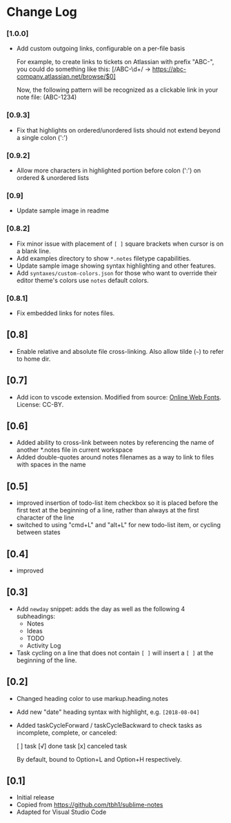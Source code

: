 # Change Log

### [1.0.0]

- Add custom outgoing links, configurable on a per-file basis

  For example, to create links to tickets on Atlassian with prefix "ABC-", you could do something like this:
  [/ABC-\d+/ -> https://abc-company.atlassian.net/browse/$0]

  Now, the following pattern will be recognized as a clickable link in your note file:
  (ABC-1234)

### [0.9.3]

- Fix that highlights on ordered/unordered lists should not extend beyond a single colon (':')

### [0.9.2]

- Allow more characters in highlighted portion before colon (':') on ordered & unordered lists

### [0.9]

- Update sample image in readme

### [0.8.2]

- Fix minor issue with placement of `[ ]` square brackets when cursor is on a blank line.
- Add examples directory to show `*.notes` filetype capabilities.
- Update sample image showing syntax highlighting and other features.
- Add `syntaxes/custom-colors.json` for those who want to override their editor theme's colors use `notes` default colors.

### [0.8.1]

- Fix embedded links for notes files.

## [0.8]

- Enable relative and absolute file cross-linking. Also allow tilde (`~`) to refer to home dir.

## [0.7]

- Add icon to vscode extension. Modified from source: <a href="http://www.onlinewebfonts.com">Online Web Fonts</a>. License: CC-BY.

## [0.6]

- Added ability to cross-link between notes by referencing the name of another \*.notes file in current workspace
- Added double-quotes around notes filenames as a way to link to files with spaces in the name

## [0.5]

- improved insertion of todo-list item checkbox so it is placed before the first text at the beginning of a line, rather than always at the first character of the line
- switched to using "cmd+L" and "alt+L" for new todo-list item, or cycling between states

## [0.4]

- improved

## [0.3]

- Add `newday` snippet: adds the day as well as the following 4 subheadings:
  - Notes
  - Ideas
  - TODO
  - Activity Log
- Task cycling on a line that does not contain `[ ]` will insert
  a `[ ]` at the beginning of the line.

## [0.2]

- Changed heading color to use markup.heading.notes
- Add new "date" heading syntax with highlight, e.g. `[2018-08-04]`
- Added taskCycleForward / taskCycleBackward to check tasks
  as incomplete, complete, or canceled:

  [ ] task
  [√] done task
  [x] canceled task

  By default, bound to Option+L and Option+H respectively.

## [0.1]

- Initial release
- Copied from https://github.com/tbh1/sublime-notes
- Adapted for Visual Studio Code
